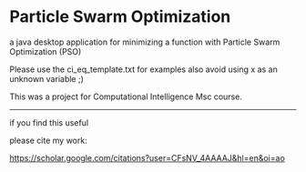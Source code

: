 # Particle Swarm Optimization
a java desktop application for minimizing a function with Particle Swarm Optimization (PSO)

Please use the ci_eq_template.txt for examples
also avoid using x as an unknown variable ;)

This was a project for Computational Intelligence Msc course.


<hr>

if you find this useful

please cite my work:


https://scholar.google.com/citations?user=CFsNV_4AAAAJ&hl=en&oi=ao
